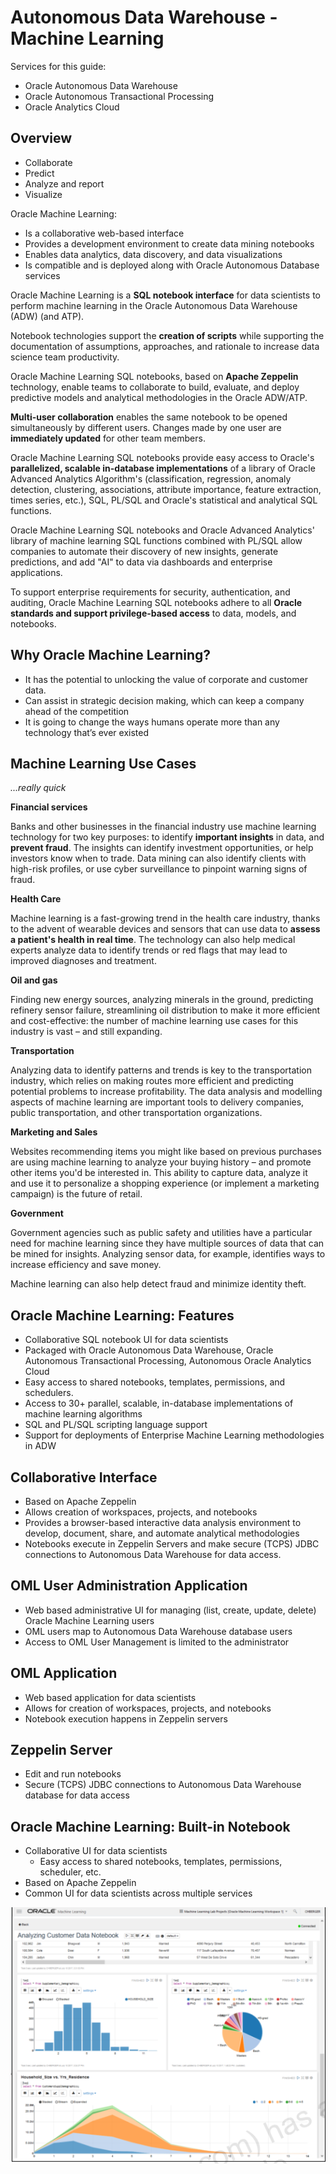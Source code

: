 # Autonomous Data Warehouse - Machine Learning

Services for this guide:

* Oracle Autonomous Data Warehouse
* Oracle Autonomous Transactional Processing
* Oracle Analytics Cloud

## Overview

* Collaborate
* Predict
* Analyze and report
* Visualize

Oracle Machine Learning:

* Is a collaborative web-based interface
* Provides a development environment to create data mining notebooks
* Enables data analytics, data discovery, and data visualizations
* Is compatible and is deployed along with Oracle Autonomous Database services

Oracle Machine Learning is a **SQL notebook interface** for data scientists to perform machine learning in the Oracle Autonomous Data Warehouse (ADW) (and ATP). 

Notebook technologies support the **creation of scripts** while supporting the documentation of assumptions, approaches, and rationale to increase data science team productivity. 

Oracle Machine Learning SQL notebooks, based on **Apache Zeppelin** technology, enable teams to collaborate to build, evaluate, and deploy predictive models and analytical methodologies in the Oracle ADW/ATP. 

**Multi-user collaboration** enables the same notebook to be opened simultaneously by different users. Changes made by one user are **immediately updated** for other team members.

Oracle Machine Learning SQL notebooks provide easy access to Oracle's **parallelized, scalable in-database implementations** of a library of Oracle Advanced Analytics Algorithm's (classification, regression, anomaly detection, clustering, associations, attribute importance, feature extraction, times series, etc.), SQL, PL/SQL and Oracle's statistical and analytical SQL functions.

Oracle Machine Learning SQL notebooks and Oracle Advanced Analytics' library of machine learning SQL functions combined with PL/SQL allow companies to automate their discovery of new insights, generate predictions, and add "AI" to data via dashboards and enterprise applications. 

To support enterprise requirements for security, authentication, and auditing, Oracle Machine 
Learning SQL notebooks adhere to all **Oracle standards and support privilege-based access** to data, models, and notebooks.

## Why Oracle Machine Learning?

* It has the potential to unlocking the value of corporate and customer data.
* Can assist in strategic decision making, which can keep a company ahead of the competition
* It is going to change the ways humans operate more than any technology that’s ever existed

## Machine Learning Use Cases

_...really quick_

**Financial services**

Banks and other businesses in the financial industry use machine learning technology for two key purposes: to identify **important insights** in data, and **prevent fraud**. The insights can identify investment opportunities, or help investors know when to trade. Data mining can also identify clients with high-risk profiles, or use cyber surveillance to pinpoint warning signs of fraud.

**Health Care**

Machine learning is a fast-growing trend in the health care industry, thanks to the advent of wearable devices and sensors that can use data to **assess a patient's health in real time**. The technology can also help medical experts analyze data to identify trends or red flags that may lead to improved diagnoses and treatment.

**Oil and gas**

Finding new energy sources, analyzing minerals in the ground, predicting refinery sensor failure, streamlining oil distribution to make it more efficient and cost-effective: the number of machine learning use cases for this industry is vast – and still expanding.

**Transportation**

Analyzing data to identify patterns and trends is key to the transportation industry, which relies on making routes more efficient and predicting potential problems to increase profitability. The data analysis and modelling aspects of machine learning are important tools to delivery companies, public transportation, and other transportation organizations. 

**Marketing and Sales**

Websites recommending items you might like based on previous purchases are using machine learning to analyze your buying history – and promote other items you'd be interested in. This ability to capture data, analyze it and use it to personalize a shopping experience (or implement a marketing campaign) is the future of retail.

**Government**

Government agencies such as public safety and utilities have a particular need for machine learning since they have multiple sources of data that can be mined for insights. Analyzing sensor data, for example, identifies ways to increase efficiency and save money.  

Machine learning can also help detect fraud and minimize identity theft.

## Oracle Machine Learning: Features

* Collaborative SQL notebook UI for data scientists
* Packaged with Oracle Autonomous Data Warehouse, Oracle Autonomous Transactional Processing, Autonomous Oracle Analytics Cloud
* Easy access to shared notebooks, templates, permissions, and schedulers.
* Access to 30+ parallel, scalable, in-database implementations of machine learning algorithms
* SQL and PL/SQL scripting language support
* Support for deployments of Enterprise Machine Learning methodologies in ADW

## Collaborative Interface

* Based on Apache Zeppelin
* Allows creation of workspaces, projects, and notebooks
* Provides a browser-based interactive data analysis environment to develop, document, share, and automate analytical methodologies
* Notebooks execute in Zeppelin Servers and make secure (TCPS) JDBC connections to Autonomous Data Warehouse for data access.

## OML User Administration Application

* Web based administrative UI for managing (list, create, update, delete) Oracle Machine Learning users
* OML users map to Autonomous Data Warehouse database users
* Access to OML User Management is limited to the administrator

## OML Application

* Web based application for data scientists 
* Allows for creation of workspaces, projects, and notebooks 
* Notebook execution happens in Zeppelin servers 

## Zeppelin Server 

* Edit and run notebooks 
* Secure (TCPS) JDBC connections to Autonomous Data Warehouse database for data access

## Oracle Machine Learning: Built-in Notebook

* Collaborative UI for data scientists
  * Easy access to shared notebooks, templates, permissions, scheduler, etc.
* Based on Apache Zeppelin
* Common UI for data scientists across multiple services

![](https://github.com/saschahsp/guides_workshops/blob/master/ADW_ML/img/1.PNG)

